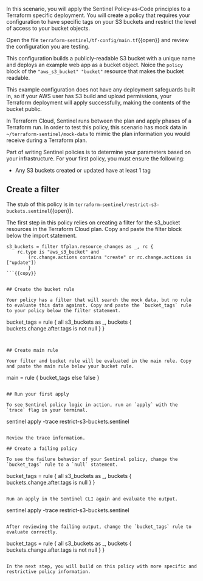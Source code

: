In this scenario, you will apply the Sentinel Policy-as-Code principles to a Terraform specific deployment. You will create a policy that requires your configuration to have specific tags on your S3 buckets and restrict the level of access to your bucket objects.

Open the file `terraform-sentinel/tf-config/main.tf`{{open}} and review the configuration you are testing.

This configuration builds a publicly-readable S3 bucket with a unique name and deploys an example web app as a bucket object. Noice the `policy` block of the `"aws_s3_bucket" "bucket"` resource that makes the bucket readable. 

This example configuration does not have any deployment safeguards built in, so if your AWS user has S3 build and upload permissions, your Terraform deployment will apply successfully, making the contents of the bucket public.

In Terraform Cloud, Sentinel runs between the plan and apply phases of a Terraform run. In order to test this policy, this scenario has mock data in `~/terraform-sentinel/mock-data` to mimic the plan information you would receive during a Terraform plan. 

Part of writing Sentinel policies is to determine your parameters based on your infrastructure. For your first policy, you must ensure the following: 

- Any S3 buckets created or updated have at least 1 tag

## Create a filter

The stub of this policy is in `terraform-sentinel/restrict-s3-buckets.sentinel`{{open}}.

The first step in this policy relies on creating a filter for the s3_bucket resources in the Terraform Cloud plan. Copy and paste the filter block below the import statement.

```
s3_buckets = filter tfplan.resource_changes as _, rc {
	rc.type is "aws_s3_bucket" and
		(rc.change.actions contains "create" or rc.change.actions is ["update"])
		}
```{{copy}}


## Create the bucket rule

Your policy has a filter that will search the mock data, but no rule to evaluate this data against. Copy and paste the `bucket_tags` rule to your policy below the filter statement.

```
bucket_tags = rule {
	all s3_buckets as _, buckets {
		buckets.change.after.tags is not null
		}
	}
```{{copy}}


## Create main rule

Your filter and bucket rule will be evaluated in the main rule. Copy and paste the main rule below your bucket rule.

```
main = rule {
    bucket_tags else false
}
```{{copy}}

## Run your first apply

To see Sentinel policy logic in action, run an `apply` with the `trace` flag in your terminal.

```
sentinel apply -trace restrict-s3-buckets.sentinel
```{{execute}}

Review the trace information.

## Create a failing policy

To see the failure behavior of your Sentinel policy, change the `bucket_tags` rule to a `null` statement.

```
bucket_tags = rule {
all s3_buckets as _, buckets {
	buckets.change.after.tags is null
	}
}
```{{copy}}

Run an apply in the Sentinel CLI again and evaluate the output.

```
sentinel apply -trace restrict-s3-buckets.sentinel
```{{execute}}

After reviewing the failing output, change the `bucket_tags` rule to evaluate correctly.

```
bucket_tags = rule {
all s3_buckets as _, buckets {
	buckets.change.after.tags is not null
	}
}
```{{copy}}

In the next step, you will build on this policy with more specific and restrictive policy information.